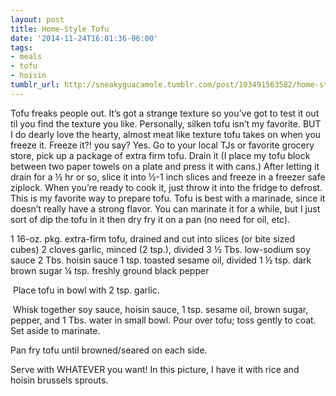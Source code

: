 ```yaml
---
layout: post
title: Home-Style Tofu
date: '2014-11-24T16:01:36-06:00'
tags:
- meals
- tofu
- hoisin
tumblr_url: http://sneakyguacamole.tumblr.com/post/103491563582/home-style-tofu
---
```

Tofu freaks people out. It’s got a strange texture so you’ve got to test it out til you find the texture you like. Personally, silken tofu isn’t my favorite. BUT I do dearly love the hearty, almost meat like texture tofu takes on when you freeze it. Freeze it?! you say? Yes. Go to your local TJs or favorite grocery store, pick up a package of extra firm tofu. Drain it (I place my tofu block between two paper towels on a plate and press it with cans.) After letting it drain for a ½ hr or so, slice it into ½-1 inch slices and freeze in a freezer safe ziplock. When you’re ready to cook it, just throw it into the fridge to defrost. 
This is my favorite way to prepare tofu. Tofu is best with a marinade, since it doesn’t really have a strong flavor. You can marinate it for a while, but I just sort of dip the tofu in it then dry fry it on a pan (no need for oil, etc).

1 16-oz. pkg. extra-firm tofu, drained and cut into slices (or bite sized cubes)
2 cloves garlic, minced (2 tsp.), divided
3 ½ Tbs. low-sodium soy sauce
2 Tbs. hoisin sauce
1 tsp. toasted sesame oil, divided
1 ½ tsp. dark brown sugar
¼ tsp. freshly ground black pepper

 Place tofu in bowl with 2 tsp. garlic.


 Whisk together soy sauce, hoisin sauce, 1 tsp. sesame oil, brown sugar, pepper, and 1 Tbs. water in small bowl. Pour over tofu; toss gently to coat. Set aside to marinate.


Pan fry tofu until browned/seared on each side.

Serve with WHATEVER you want! In this picture, I have it with rice and hoisin brussels sprouts.
